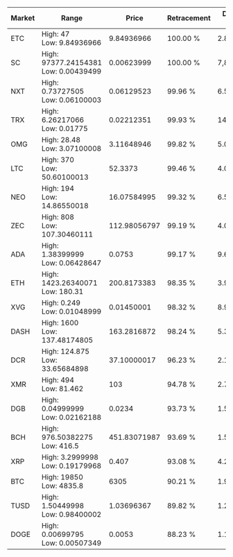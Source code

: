 | Market | Range | Price| Retracement | Doubles to 50% |
| --- | --- | --- | --- | --- |
| ETC | High: 47<br />Low: 9.84936966 | 9.84936966 | 100.00 % | 2.89 |
| SC | High: 97377.24154381<br />Low: 0.00439499 | 0.00623999 | 100.00 % | 7,802,676.44 |
| NXT | High: 0.73727505<br />Low: 0.06100003 | 0.06129523 | 99.96 % | 6.51 |
| TRX | High: 6.26217066<br />Low: 0.01775 | 0.02212351 | 99.93 % | 141.93 |
| OMG | High: 28.48<br />Low: 3.07100008 | 3.11648946 | 99.82 % | 5.06 |
| LTC | High: 370<br />Low: 50.60100013 | 52.3373 | 99.46 % | 4.02 |
| NEO | High: 194<br />Low: 14.86550018 | 16.07584995 | 99.32 % | 6.50 |
| ZEC | High: 808<br />Low: 107.30460111 | 112.98056797 | 99.19 % | 4.05 |
| ADA | High: 1.38399999<br />Low: 0.06428647 | 0.0753 | 99.17 % | 9.62 |
| ETH | High: 1423.26340071<br />Low: 180.31 | 200.8173383 | 98.35 % | 3.99 |
| XVG | High: 0.249<br />Low: 0.01048999 | 0.01450001 | 98.32 % | 8.95 |
| DASH | High: 1600<br />Low: 137.48174805 | 163.2816872 | 98.24 % | 5.32 |
| DCR | High: 124.875<br />Low: 33.65684898 | 37.10000017 | 96.23 % | 2.14 |
| XMR | High: 494<br />Low: 81.462 | 103 | 94.78 % | 2.79 |
| DGB | High: 0.04999999<br />Low: 0.02162188 | 0.0234 | 93.73 % | 1.53 |
| BCH | High: 976.50382275<br />Low: 416.5 | 451.83071987 | 93.69 % | 1.54 |
| XRP | High: 3.2999998<br />Low: 0.19179968 | 0.407 | 93.08 % | 4.29 |
| BTC | High: 19850<br />Low: 4835.8 | 6305 | 90.21 % | 1.96 |
| TUSD | High: 1.50449998<br />Low: 0.98400002 | 1.03696367 | 89.82 % | 1.20 |
| DOGE | High: 0.00699795<br />Low: 0.00507349 | 0.0053 | 88.23 % | 1.14 |
